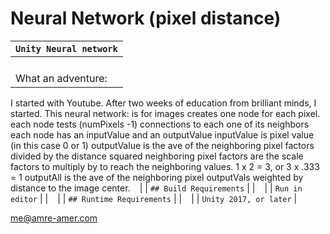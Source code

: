 # Neural Network (pixel distance)

| `Unity Neural network`             |
| ------------------------------------------------------------ |
| ` `                                                          |
| What an adventure:
I started with Youtube.  After two weeks of education from brilliant minds, I started.
This neural network:
is for images
creates one node for each pixel.
each node tests (numPixels -1) connections to each one of its neighbors
each node has an inputValue and an outputValue
inputValue is pixel value (in this case 0 or 1)
outputValue is the ave of the neighboring pixel factors divided by the distance squared
neighboring pixel factors are the scale factors to multiply by to reach the neighboring values. 1 x 2 = 3, or 3 x .333 = 1
outputAll is the ave of the neighboring pixel outputVals weighted by distance to the image center. ` `                                                          |
| `## Build Requirements`                                      |
| ` `                                                          |
| `Run in editor`                                              |
| ` `                                                          |
| `## Runtime Requirements`                                    |
| ` `                                                          |
| `Unity 2017, or later`                                       |

me@amre-amer.com

